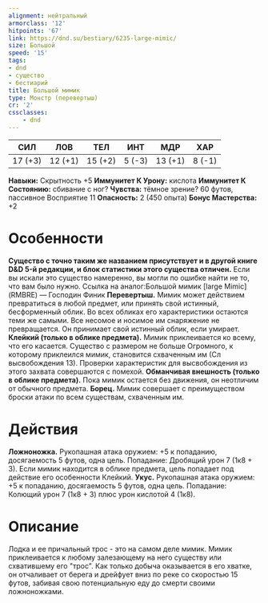 ```yaml
---
alignment: нейтральный
armorclass: '12'
hitpoints: '67'
link: https://dnd.su/bestiary/6235-large-mimic/
size: Большой
speed: '15'
tags:
- dnd
- существо
- бестиарий
title: Большой мимик
type: Монстр (перевертыш)
cr: '2'
cssclasses:
    - dnd
---
```



| СИЛ | ЛОВ | ТЕЛ | ИНТ | МДР | ХАР |
|---|---|---|---|---|---|
| 17 (+3) | 12 (+1) | 15 (+2) | 5 (-3) | 13 (+1) | 8 (-1) |
**Навыки:** Скрытность +5
**Иммунитет К Урону:** кислота
**Иммунитет К Состоянию:** сбивание с ног?
**Чувства:** тёмное зрение? 60 футов, пассивное Восприятие 11
**Опасность:** 2 (450 опыта)
**Бонус Мастерства:** +2


# Особенности
**Существо с точно таким же названием присутствует и в другой книге D&D 5-й редакции, и блок статистики этого существа отличен.** Если вы искали это существо намеренно, вы могли по ошибке найти не то, что вам было нужно. Ссылка на аналог:Большой мимик [large Mimic] (RMBRE)
— Господин Финик
**Перевертыш.** Мимик может действием превратиться в любой предмет, или принять свой истинный, бесформенный облик. Во всех обликах его характеристики остаются теми же самыми. Все несомое и носимое им снаряжение не превращается. Он принимает свой истинный облик, если умирает.
**Клейкий (только в облике предмета).** Мимик приклеивается ко всему, что его касается. Существо с размером не больше Огромного, к которому приклеился мимик, становится схваченным им (Сл высвобождения 13). Проверки характеристик для высвобождения из этого захвата совершаются с помехой.
**Обманчивая внешность (только в облике предмета).** Пока мимик остается без движения, он неотличим от обычного предмета.
**Борец.** Мимик совершает с преимуществом броски атаки по всем существам, схваченным им.


# Действия
**Ложноножка.** Рукопашная атака оружием: +5 к попаданию, досягаемость 5 футов, одна цель. Попадание: Дробящий урон 7 (1к8 + 3). Если мимик находится в облике предмета, цель попадает под действие его особенности Клейкий.
**Укус.** Рукопашная атака оружием: +5 к попаданию, досягаемость 5 футов, одна цель. Попадание: Колющий урон 7 (1к8 + 3) плюс урон кислотой 4 (1к8).


# Описание
Лодка и ее причальный трос - это на самом деле мимик. Мимик приклеивается к любому залезающему на него существу или схватившему его "трос". Как только добыча оказывается в его хватке, он отчаливает от берега и дрейфует вниз по реке со скоростью 15 футов, забивая свою потенциальную еду до смерти своими ложноножками.